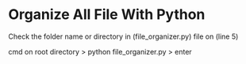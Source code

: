 # Organize All File With Python

Check the folder name or directory in (file_organizer.py) file on (line 5)

cmd on root directory > 
python file_organizer.py >
enter

